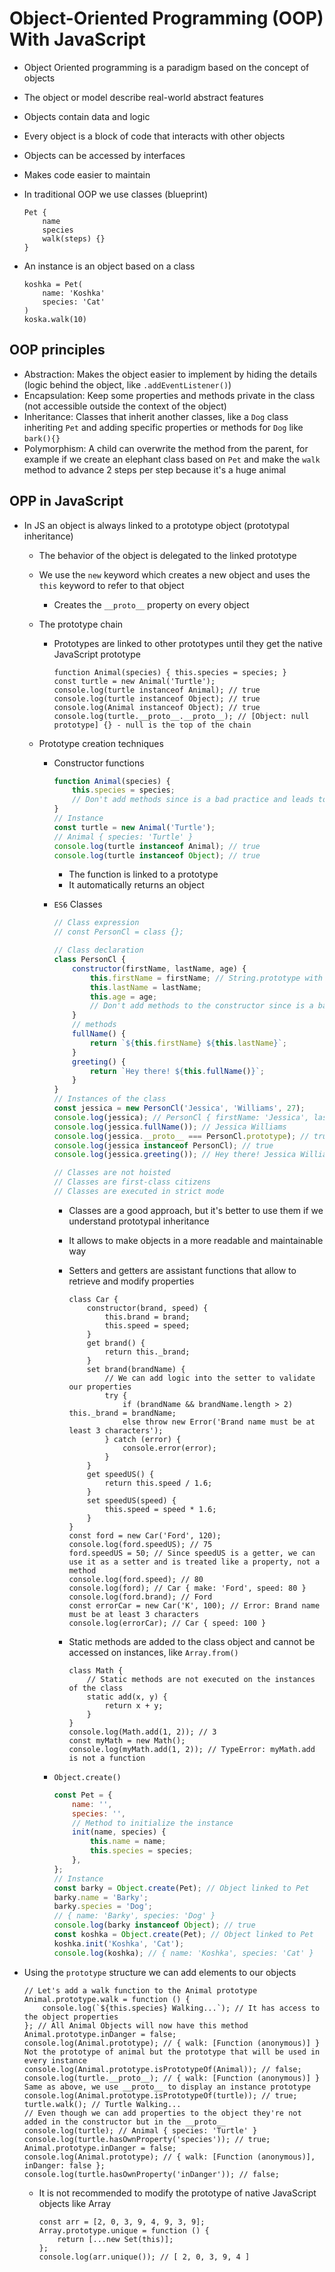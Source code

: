 # Object-Oriented Programming (OOP) With JavaScript

-   Object Oriented programming is a paradigm based on the concept of objects
-   The object or model describe real-world abstract features
-   Objects contain data and logic
-   Every object is a block of code that interacts with other objects
-   Objects can be accessed by interfaces
-   Makes code easier to maintain
-   In traditional OOP we use classes (blueprint)

    ```
    Pet {
        name
        species
        walk(steps) {}
    }
    ```

-   An instance is an object based on a class

    ```
    koshka = Pet(
        name: 'Koshka'
        species: 'Cat'
    )
    koska.walk(10)
    ```

## OOP principles

-   Abstraction: Makes the object easier to implement by hiding the details (logic behind the object, like `.addEventListener()`)
-   Encapsulation: Keep some properties and methods private in the class (not accessible outside the context of the object)
-   Inheritance: Classes that inherit another classes, like a `Dog` class inheriting `Pet` and adding specific properties or methods for `Dog` like `bark(){}`
-   Polymorphism: A child can overwrite the method from the parent, for example if we create an elephant class based on `Pet` and make the `walk` method to advance 2 steps per step because it's a huge animal

## OPP in JavaScript

-   In JS an object is always linked to a prototype object (prototypal inheritance)

    -   The behavior of the object is delegated to the linked prototype
    -   We use the `new` keyword which creates a new object and uses the `this` keyword to refer to that object
        -   Creates the `__proto__` property on every object
    -   The prototype chain
        -   Prototypes are linked to other prototypes until they get the native JavaScript prototype
            ```JS
            function Animal(species) { this.species = species; }
            const turtle = new Animal('Turtle');
            console.log(turtle instanceof Animal); // true
            console.log(turtle instanceof Object); // true
            console.log(Animal instanceof Object); // true
            console.log(turtle.__proto__.__proto__); // [Object: null prototype] {} - null is the top of the chain
            ```
    -   Prototype creation techniques

        -   Constructor functions

            ```JavaScript
            function Animal(species) {
                this.species = species;
                // Don't add methods since is a bad practice and leads to bad performance
            }
            // Instance
            const turtle = new Animal('Turtle');
            // Animal { species: 'Turtle' }
            console.log(turtle instanceof Animal); // true
            console.log(turtle instanceof Object); // true
            ```

            -   The function is linked to a prototype
            -   It automatically returns an object

        -   `ES6` Classes

            ```JavaScript
            // Class expression
            // const PersonCl = class {};

            // Class declaration
            class PersonCl {
                constructor(firstName, lastName, age) {
                    this.firstName = firstName; // String.prototype with properties and methods inherits the behavior of the object
                    this.lastName = lastName;
                    this.age = age;
                    // Don't add methods to the constructor since is a bad practice and leads to bad performance
                }
                // methods
                fullName() {
                    return `${this.firstName} ${this.lastName}`;
                }
                greeting() {
                    return `Hey there! ${this.fullName()}`;
                }
            }
            // Instances of the class
            const jessica = new PersonCl('Jessica', 'Williams', 27);
            console.log(jessica); // PersonCl { firstName: 'Jessica', lastName: 'Williams', age: 27 }
            console.log(jessica.fullName()); // Jessica Williams
            console.log(jessica.__proto__ === PersonCl.prototype); // true
            console.log(jessica instanceof PersonCl); // true
            console.log(jessica.greeting()); // Hey there! Jessica Williams

            // Classes are not hoisted
            // Classes are first-class citizens
            // Classes are executed in strict mode
            ```

            -   Classes are a good approach, but it's better to use them if we understand prototypal inheritance
            -   It allows to make objects in a more readable and maintainable way
            -   Setters and getters are assistant functions that allow to retrieve and modify properties

                ```JS
                class Car {
                    constructor(brand, speed) {
                        this.brand = brand;
                        this.speed = speed;
                    }
                    get brand() {
                        return this._brand;
                    }
                    set brand(brandName) {
                        // We can add logic into the setter to validate our properties
                        try {
                            if (brandName && brandName.length > 2) this._brand = brandName;
                            else throw new Error('Brand name must be at least 3 characters');
                        } catch (error) {
                            console.error(error);
                        }
                    }
                    get speedUS() {
                        return this.speed / 1.6;
                    }
                    set speedUS(speed) {
                        this.speed = speed * 1.6;
                    }
                }
                const ford = new Car('Ford', 120);
                console.log(ford.speedUS); // 75
                ford.speedUS = 50; // Since speedUS is a getter, we can use it as a setter and is treated like a property, not a method
                console.log(ford.speed); // 80
                console.log(ford); // Car { make: 'Ford', speed: 80 }
                console.log(ford.brand); // Ford
                const errorCar = new Car('K', 100); // Error: Brand name must be at least 3 characters
                console.log(errorCar); // Car { speed: 100 }
                ```

            -   Static methods are added to the class object and cannot be accessed on instances, like `Array.from()`

                ```JS
                class Math {
                    // Static methods are not executed on the instances of the class
                    static add(x, y) {
                        return x + y;
                    }
                }
                console.log(Math.add(1, 2)); // 3
                const myMath = new Math();
                console.log(myMath.add(1, 2)); // TypeError: myMath.add is not a function
                ```

        -   `Object.create()`

            ```JavaScript
            const Pet = {
                name: '',
                species: '',
                // Method to initialize the instance
                init(name, species) {
                    this.name = name;
                    this.species = species;
                },
            };
            // Instance
            const barky = Object.create(Pet); // Object linked to Pet
            barky.name = 'Barky';
            barky.species = 'Dog';
            // { name: 'Barky', species: 'Dog' }
            console.log(barky instanceof Object); // true
            const koshka = Object.create(Pet); // Object linked to Pet
            koshka.init('Koshka', 'Cat');
            console.log(koshka); // { name: 'Koshka', species: 'Cat' }
            ```

-   Using the `prototype` structure we can add elements to our objects

    ```JS
    // Let's add a walk function to the Animal prototype
    Animal.prototype.walk = function () {
        console.log(`${this.species} Walking...`); // It has access to the object properties
    }; // All Animal Objects will now have this method
    Animal.prototype.inDanger = false;
    console.log(Animal.prototype); // { walk: [Function (anonymous)] } Not the prototype of animal but the prototype that will be used in every instance
    console.log(Animal.prototype.isPrototypeOf(Animal)); // false;
    console.log(turtle.__proto__); // { walk: [Function (anonymous)] } Same as above, we use __proto__ to display an instance prototype
    console.log(Animal.prototype.isPrototypeOf(turtle)); // true;
    turtle.walk(); // Turtle Walking...
    // Even though we can add properties to the object they're not added in the constructor but in the __proto__
    console.log(turtle); // Animal { species: 'Turtle' }
    console.log(turtle.hasOwnProperty('species')); // true;
    Animal.prototype.inDanger = false;
    console.log(Animal.prototype); // { walk: [Function (anonymous)], inDanger: false };
    console.log(turtle.hasOwnProperty('inDanger')); // false;
    ```

    -   It is not recommended to modify the prototype of native JavaScript objects like Array
        ```JS
        const arr = [2, 0, 3, 9, 4, 9, 3, 9];
        Array.prototype.unique = function () {
            return [...new Set(this)];
        };
        console.log(arr.unique()); // [ 2, 0, 3, 9, 4 ]
        ```
